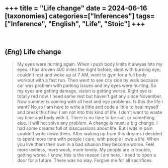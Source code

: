 +++
title = "Life change"
date = 2024-06-16
[taxonomies]
categories=["Inferences"]
tags=["Inference", "English", "Life", "Stoic"]
+++
---
<br>

## (*Eng*) Life change
> My eyes were hurting again. When i push body limits it alwyas hits my eyes. I has droven 400 miles the night before, slept with burning eye, couldn't rest and woke up at 7 AM, went to gym for a full body workout with a fast run. Then went to see city side by walk because car was problem with parking issues and my eyes were hurting. So my eyes are getting damage, vision is getting worse. Right eye is totally red now. I need some rest but haven't get any since November. Now summer is coming with all heat and eye problems.
> Is this the life i want? No,so i am here to write a little and code a little to heal myself and break this flow. I am not into this kind of life. I don't want to waste my time and body with it. There is no time to be sad, or something else. It will not solve any problem. A change is must, a big change. 
> I had some dreams full of disscussions about life. But i was in pain couldn't write down them. After waking up from this dreams i decided to spent more time with people i care, with people i owe a life. When you live them their own in a bad situaion they become worse. Feel more useless, more weak, more lonely. My people are in trouble, getting worse. I know, this is the reason i am here. I need to open a door for a future. There was no way. Forgive me for all sacrifices.